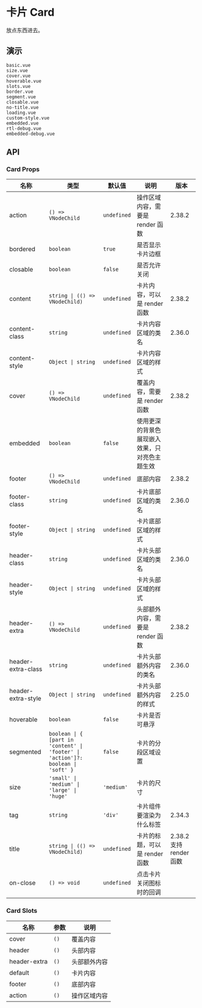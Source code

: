 # 卡片 Card

放点东西进去。

## 演示

```demo
basic.vue
size.vue
cover.vue
hoverable.vue
slots.vue
border.vue
segment.vue
closable.vue
no-title.vue
loading.vue
custom-style.vue
embedded.vue
rtl-debug.vue
embedded-debug.vue
```

## API

### Card Props

| 名称 | 类型 | 默认值 | 说明 | 版本 |
| --- | --- | --- | --- | --- |
| action | `() => VNodeChild` | `undefined` | 操作区域内容，需要是 render 函数 | 2.38.2 |
| bordered | `boolean` | `true` | 是否显示卡片边框 |  |
| closable | `boolean` | `false` | 是否允许关闭 |  |
| content | `string \| (() => VNodeChild)` | `undefined` | 卡片内容，可以是 render 函数 | 2.38.2 |
| content-class | `string` | `undefined` | 卡片内容区域的类名 | 2.36.0 |
| content-style | `Object \| string` | `undefined` | 卡片内容区域的样式 |  |
| cover | `() => VNodeChild` | `undefined` | 覆盖内容，需要是 render 函数 | 2.38.2 |
| embedded | `boolean` | `false` | 使用更深的背景色展现嵌入效果，只对亮色主题生效 |  |
| footer | `() => VNodeChild` | `undefined` | 底部内容 | 2.38.2 |
| footer-class | `string` | `undefined` | 卡片底部区域的类名 | 2.36.0 |
| footer-style | `Object \| string` | `undefined` | 卡片底部区域的样式 |  |
| header-class | `string` | `undefined` | 卡片头部区域的类名 | 2.36.0 |
| header-style | `Object \| string` | `undefined` | 卡片头部区域的样式 |  |
| header-extra | `() => VNodeChild` | `undefined` | 头部额外内容，需要是 render 函数 | 2.38.2 |
| header-extra-class | `string` | `undefined` | 卡片头部额外内容的类名 | 2.36.0 |
| header-extra-style | `Object \| string` | `undefined` | 卡片头部额外内容的样式 | 2.25.0 |
| hoverable | `boolean` | `false` | 卡片是否可悬浮 |  |
| segmented | `boolean \| { [part in 'content' \| 'footer' \| 'action']?: boolean \| 'soft' }` | `false` | 卡片的分段区域设置 |  |
| size | `'small' \| 'medium' \| 'large' \| 'huge'` | `'medium'` | 卡片的尺寸 |  |
| tag | `string` | `'div'` | 卡片组件要渲染为什么标签 | 2.34.3 |
| title | `string \| (() => VNodeChild)` | `undefined` | 卡片的标题，可以是 render 函数 | 2.38.2 支持 render 函数 |
| on-close | `() => void` | `undefined` | 点击卡片关闭图标时的回调 |  |

### Card Slots

| 名称         | 参数 | 说明         |
| ------------ | ---- | ------------ |
| cover        | `()` | 覆盖内容     |
| header       | `()` | 头部内容     |
| header-extra | `()` | 头部额外内容 |
| default      | `()` | 卡片内容     |
| footer       | `()` | 底部内容     |
| action       | `()` | 操作区域内容 |
